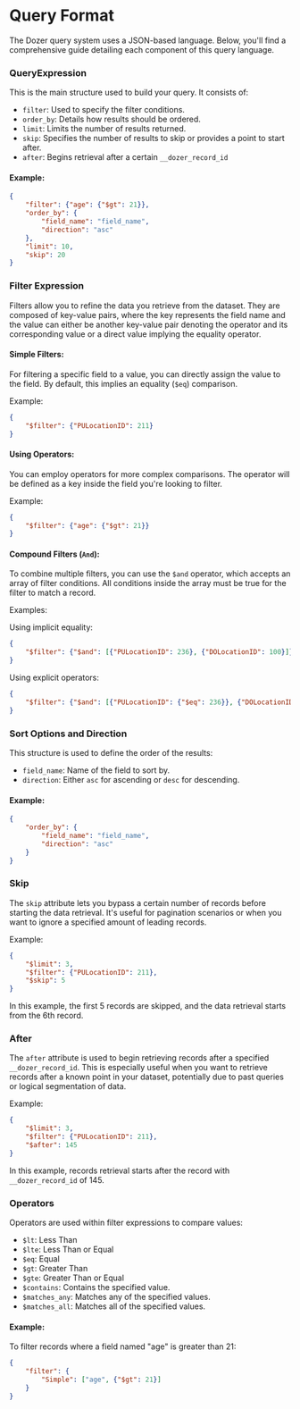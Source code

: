 # Query Format
The Dozer query system uses a JSON-based language. Below, you'll find a comprehensive guide detailing each component of this query language.

### QueryExpression

This is the main structure used to build your query. It consists of:

- `filter`: Used to specify the filter conditions.
- `order_by`: Details how results should be ordered.
- `limit`: Limits the number of results returned.
- `skip`: Specifies the number of results to skip or provides a point to start after.
- `after`: Begins retrieval after a certain `__dozer_record_id`

#### Example:

```json
{
    "filter": {"age": {"$gt": 21}},
    "order_by": {
        "field_name": "field_name",
        "direction": "asc"
    },
    "limit": 10,
    "skip": 20
}
```

### Filter Expression

Filters allow you to refine the data you retrieve from the dataset. They are composed of key-value pairs, where the key represents the field name and the value can either be another key-value pair denoting the operator and its corresponding value or a direct value implying the equality operator.

#### Simple Filters:
For filtering a specific field to a value, you can directly assign the value to the field. By default, this implies an equality (`$eq`) comparison.

Example:
```json
{
    "$filter": {"PULocationID": 211}
}
```

#### Using Operators:
You can employ operators for more complex comparisons. The operator will be defined as a key inside the field you're looking to filter.

Example:
```json
{
    "$filter": {"age": {"$gt": 21}}
}
```

#### Compound Filters (`And`):
To combine multiple filters, you can use the `$and` operator, which accepts an array of filter conditions. All conditions inside the array must be true for the filter to match a record.

Examples:

Using implicit equality:
```json
{
    "$filter": {"$and": [{"PULocationID": 236}, {"DOLocationID": 100}]}
}
```

Using explicit operators:
```json
{
    "$filter": {"$and": [{"PULocationID": {"$eq": 236}}, {"DOLocationID": {"$eq": 100}}]}
}
```

### Sort Options and Direction

This structure is used to define the order of the results:

- `field_name`: Name of the field to sort by.
- `direction`: Either `asc` for ascending or `desc` for descending.

#### Example:

```json
{
    "order_by": {
        "field_name": "field_name",
        "direction": "asc"
    }
}
```

### Skip

The `skip` attribute lets you bypass a certain number of records before starting the data retrieval. It's useful for pagination scenarios or when you want to ignore a specified amount of leading records.

Example:
```json
{
    "$limit": 3, 
    "$filter": {"PULocationID": 211}, 
    "$skip": 5
}
```

In this example, the first 5 records are skipped, and the data retrieval starts from the 6th record.

### After

The `after` attribute is used to begin retrieving records after a specified `__dozer_record_id`. This is especially useful when you want to retrieve records after a known point in your dataset, potentially due to past queries or logical segmentation of data.

Example:
```json
{
    "$limit": 3, 
    "$filter": {"PULocationID": 211}, 
    "$after": 145
}
```

In this example, records retrieval starts after the record with `__dozer_record_id` of 145.


### Operators

Operators are used within filter expressions to compare values:

- `$lt`: Less Than
- `$lte`: Less Than or Equal
- `$eq`: Equal
- `$gt`: Greater Than
- `$gte`: Greater Than or Equal
- `$contains`: Contains the specified value.
- `$matches_any`: Matches any of the specified values.
- `$matches_all`: Matches all of the specified values.

#### Example:

To filter records where a field named "age" is greater than 21:

```json
{
    "filter": {
        "Simple": ["age", {"$gt": 21}]
    }
}
```
